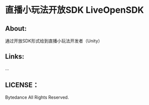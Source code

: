 # 直播小玩法开放SDK LiveOpenSDK
## About:
通过开放SDK形式给到直播小玩法开发者（Unity）

## Links:
...

## LICENSE：
Bytedance All Rights Reserved.
